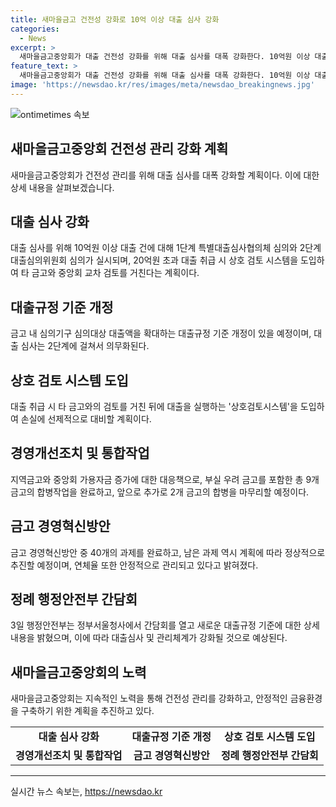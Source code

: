 ```yaml
---
title: 새마을금고 건전성 강화로 10억 이상 대출 심사 강화
categories:
  - News
excerpt: >
  새마을금고중앙회가 대출 건전성 강화를 위해 대출 심사를 대폭 강화한다. 10억원 이상 대출에 대해 1단계 특별대출심사협의체 심의와 2단계 대출심의위원회 심의를 실시하고, 20억원 초과 대출 취급 시 타 금고와의 교차 검토를 거쳐 대출을 실행하는 상호 검토 시스템을 도입한다. 또한, 금고들의 배당 제한과 경영개선조치를 통해 건전성을 강화하고, 9개 금고 합병작업을 완료했으며 나머지도 진행 중이라고 밝혔다.
feature_text: >
  새마을금고중앙회가 대출 건전성 강화를 위해 대출 심사를 대폭 강화한다. 10억원 이상 대출에 대해 1단계 특별대출심사협의체 심의와 2단계 대출심의위원회 심의를 실시하고, 20억원 초과 대출 취급 시 타 금고와의 교차 검토를 거쳐 대출을 실행하는 상호 검토 시스템을 도입한다. 또한, 금고들의 배당 제한과 경영개선조치를 통해 건전성을 강화하고, 9개 금고 합병작업을 완료했으며 나머지도 진행 중이라고 밝혔다.
image: 'https://newsdao.kr/res/images/meta/newsdao_breakingnews.jpg'
---
```


<p><img src="https://newsdao.kr/res/images/meta/newsdao_breakingnews.jpg" alt="ontimetimes 속보" /></p>

<h2 data-ke-size="size26">새마을금고중앙회 건전성 관리 강화 계획</h2>

<p data-ke-size="size16">새마을금고중앙회가 건전성 관리를 위해 대출 심사를 대폭 강화할 계획이다. 이에 대한 상세 내용을 살펴보겠습니다.</p>

<h2>대출 심사 강화</h2>

<p data-ke-size="size16">대출 심사를 위해 10억원 이상 대출 건에 대해 1단계 특별대출심사협의체 심의와 2단계 대출심의위원회 심의가 실시되며, 20억원 초과 대출 취급 시 상호 검토 시스템을 도입하여 타 금고와 중앙회 교차 검토를 거친다는 계획이다.</p>

<h2>대출규정 기준 개정</h2>

<p data-ke-size="size16">금고 내 심의기구 심의대상 대출액을 확대하는 대출규정 기준 개정이 있을 예정이며, 대출 심사는 2단계에 걸쳐서 의무화된다.</p>

<h2>상호 검토 시스템 도입</h2>

<p data-ke-size="size16">대출 취급 시 타 금고와의 검토를 거친 뒤에 대출을 실행하는 '상호검토시스템'을 도입하여 손실에 선제적으로 대비할 계획이다.</p>

<h2>경영개선조치 및 통합작업</h2>

<p data-ke-size="size16">지역금고와 중앙회 가용자금 증가에 대한 대응책으로, 부실 우려 금고를 포함한 총 9개 금고의 합병작업을 완료하고, 앞으로 추가로 2개 금고의 합병을 마무리할 예정이다.</p>

<h2>금고 경영혁신방안</h2>

<p data-ke-size="size16">금고 경영혁신방안 중 40개의 과제를 완료하고, 남은 과제 역시 계획에 따라 정상적으로 추진할 예정이며, 연체율 또한 안정적으로 관리되고 있다고 밝혀졌다.</p>

<h2>정례 행정안전부 간담회</h2>

<p data-ke-size="size16">3일 행정안전부는 정부서울청사에서 간담회를 열고 새로운 대출규정 기준에 대한 상세 내용을 밝혔으며, 이에 따라 대출심사 및 관리체계가 강화될 것으로 예상된다.</p>

<h2>새마을금고중앙회의 노력</h2>

<p data-ke-size="size16">새마을금고중앙회는 지속적인 노력을 통해 건전성 관리를 강화하고, 안정적인 금융환경을 구축하기 위한 계획을 추진하고 있다.</p>

<table>
    <tr>
        <td style="text-align: center; height: 17px;"><b>대출 심사 강화</b></td>
        <td style="text-align: center; height: 17px;"><b>대출규정 기준 개정</b></td>
        <td style="text-align: center; height: 17px;"><b>상호 검토 시스템 도입</b></td>
    </tr>
    <tr>
        <td style="text-align: center; height: 17px;"><b>경영개선조치 및 통합작업</b></td>
        <td style="text-align: center; height: 17px;"><b>금고 경영혁신방안</b></td>
        <td style="text-align: center; height: 17px;"><b>정례 행정안전부 간담회</b></td>
    </tr>
</table>

<p><hr></p>
실시간 뉴스 속보는, <a href="https://newsdao.kr" rel="dofollow">https://newsdao.kr</a>


